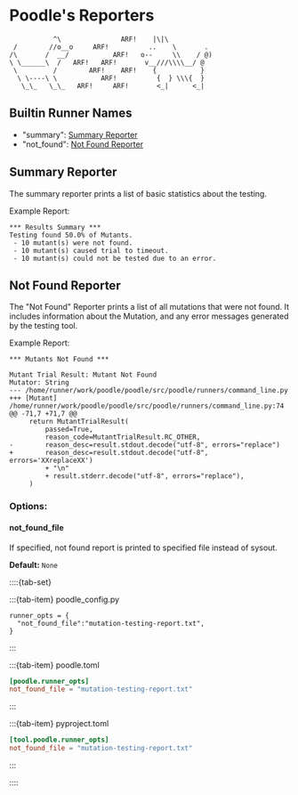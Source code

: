 # Poodle's Reporters

```text
           ^\               ARF!    |\|\
 /        //o__o     ARF!          ..    \       .
/\       /  __/           ARF!   o--     \\    / @)
\ \______\  /   ARF!   ARF!       v__///\\\\__/ @
 \         /        ARF!    ARF!    {           }
  \ \----\ \           ARF!          {  } \\\{  }
   \_\_   \_\_   ARF!     ARF!       <_|      <_|
```

## Builtin Runner Names

* "summary": [Summary Reporter](#summary-reporter)
* "not_found": [Not Found Reporter](#not-found-reporter)

## Summary Reporter

The summary reporter prints a list of basic statistics about the testing.  

Example Report:
```text
*** Results Summary ***
Testing found 50.0% of Mutants.
 - 10 mutant(s) were not found.
 - 10 mutant(s) caused trial to timeout.
 - 10 mutant(s) could not be tested due to an error.
```

## Not Found Reporter

The "Not Found" Reporter prints a list of all mutations that were not found.
It includes information about the Mutation, and any error messages generated by the testing tool.

Example Report:
```text
*** Mutants Not Found ***

Mutant Trial Result: Mutant Not Found
Mutator: String
--- /home/runner/work/poodle/poodle/src/poodle/runners/command_line.py
+++ [Mutant] /home/runner/work/poodle/poodle/src/poodle/runners/command_line.py:74
@@ -71,7 +71,7 @@
     return MutantTrialResult(
         passed=True,
         reason_code=MutantTrialResult.RC_OTHER,
-        reason_desc=result.stdout.decode("utf-8", errors="replace")
+        reason_desc=result.stdout.decode("utf-8", errors='XXreplaceXX')
         + "\n"
         + result.stderr.decode("utf-8", errors="replace"),
     )
```

### Options:

#### not_found_file

If specified, not found report is printed to specified file instead of sysout.

**Default:** `None`

::::{tab-set}

:::{tab-item} poodle_config.py
```python3
runner_opts = {
  "not_found_file":"mutation-testing-report.txt",
}
```
:::

:::{tab-item} poodle.toml
```toml
[poodle.runner_opts]
not_found_file = "mutation-testing-report.txt"
```
:::

:::{tab-item} pyproject.toml
```toml
[tool.poodle.runner_opts]
not_found_file = "mutation-testing-report.txt"
```
:::

::::